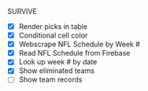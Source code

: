 SURVIVE

- [x] Render picks in table
- [x] Conditional cell color
- [x] Webscrape NFL Schedule by Week #
- [x] Read NFL Schedule from Firebase
- [x] Look up week # by date
- [x] Show eliminated teams
- [ ] Show team records
